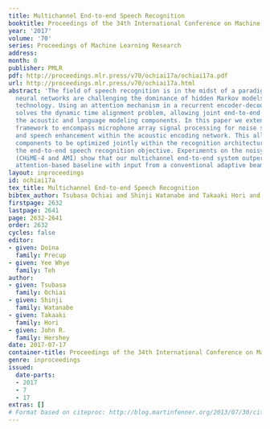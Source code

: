 ```yaml
---
title: Multichannel End-to-end Speech Recognition
booktitle: Proceedings of the 34th International Conference on Machine Learning
year: '2017'
volume: '70'
series: Proceedings of Machine Learning Research
address: 
month: 0
publisher: PMLR
pdf: http://proceedings.mlr.press/v70/ochiai17a/ochiai17a.pdf
url: http://proceedings.mlr.press/v70/ochiai17a.html
abstract: 'The field of speech recognition is in the midst of a paradigm shift: end-to-end
  neural networks are challenging the dominance of hidden Markov models as a core
  technology. Using an attention mechanism in a recurrent encoder-decoder architecture
  solves the dynamic time alignment problem, allowing joint end-to-end training of
  the acoustic and language modeling components. In this paper we extend the end-to-end
  framework to encompass microphone array signal processing for noise suppression
  and speech enhancement within the acoustic encoding network. This allows the beamforming
  components to be optimized jointly within the recognition architecture to improve
  the end-to-end speech recognition objective. Experiments on the noisy speech benchmarks
  (CHiME-4 and AMI) show that our multichannel end-to-end system outperformed the
  attention-based baseline with input from a conventional adaptive beamformer.'
layout: inproceedings
id: ochiai17a
tex_title: Multichannel End-to-end Speech Recognition
bibtex_author: Tsubasa Ochiai and Shinji Watanabe and Takaaki Hori and John R. Hershey
firstpage: 2632
lastpage: 2641
page: 2632-2641
order: 2632
cycles: false
editor:
- given: Doina
  family: Precup
- given: Yee Whye
  family: Teh
author:
- given: Tsubasa
  family: Ochiai
- given: Shinji
  family: Watanabe
- given: Takaaki
  family: Hori
- given: John R.
  family: Hershey
date: 2017-07-17
container-title: Proceedings of the 34th International Conference on Machine Learning
genre: inproceedings
issued:
  date-parts:
  - 2017
  - 7
  - 17
extras: []
# Format based on citeproc: http://blog.martinfenner.org/2013/07/30/citeproc-yaml-for-bibliographies/
---
```

